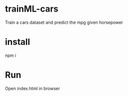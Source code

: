 # trainML-cars
Train a cars dataset and predict the mpg given horsepower

# install
npm i

# Run
Open index.html in browser
